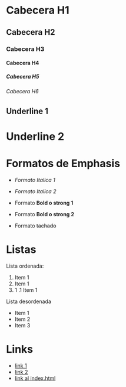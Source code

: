 # Cabecera H1
## Cabecera H2
### Cabecera H3
#### Cabecera H4
##### Cabecera H5
###### Cabecera H6

Underline 1
---------

Underline 2
===========

# Formatos de Emphasis
- *Formato Italica 1*

- _Formato Italica 2_

- Formato **Bold o strong 1** 

- Formato __Bold o strong 2__ 

- Formato ~~tachado~~

# Listas

Lista ordenada:

1. Item 1
2. Item 1
3. 1 .1 Item 1

Lista desordenada

- Item 1
- Item 2
- Item 3

# Links

- <a href="www.google.com">link 1</a>
- [link 2 ](www.google.com)
- [link al index.html](index.html )

